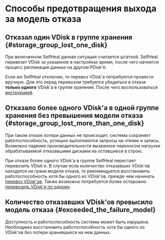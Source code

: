 # Способы предотвращения выхода за модель отказа

## Отказал один VDisk в группе хранения {#storage_group_lost_one_disk}

При включенном SelfHeal данная ситуация считается штатной. SelfHeal перевезет VDisk за указанное в настройках время, после чего начнется процесс репликации данных на другом PDisk'е.

Если же SelfHeal отключен, то перевоз VDisk'а потребуется провести вручную. Для это перед перевозом требуется убедиться в отказе **только одного** VDisk'а в группе хранения.
После чего воспользоваться [инструкцией](moving_vdisks.md#removal_from_a_broken_device).

## Отказало более одного VDisk'а в одной группе хранения без превышения модели отказа {#storage_group_lost_more_than_one_disk}

При таком отказе потери данных не происходит, система сохраняет работоспособность, успешно выполняются запросы на чтение и запись. Возможно падение производительности вызванное переносом нагрузки обрабатываемой отказавшими дисками на оставшиеся в строю.

При отказе более одного VDisk'а в группе SelfHeal перестает перевозить VDisk'и. В случае если количество отказавших VDisk'ов находится на грани модели отказа, то рекомендуется восстановить работоспособность хотя бы одного из VDisk'ов, прежде чем начинать [перевоз VDisk'ов](moving_vdisks.md#removal_from_a_broken_device). Также возможно потребуется более осторожно [перевозить VDisk'и по одному](moving_vdisks.md#moving_vdisk).

## Количество отказавших VDisk'ов превысило модель отказа {#exceeded_the_failure_model}

Доступность и работоспособность системы может быть нарушена. Необходимо восстановить работоспособность хотя бы одного из VDisk'ов без потери хранившихся на нем данных.
